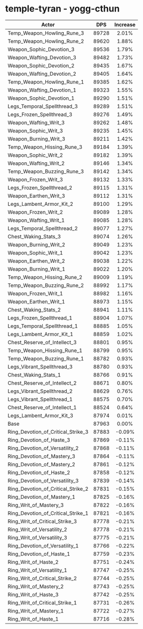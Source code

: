 # temple-tyran - yogg-cthun
| Actor | DPS | Increase |
|---|:---:|:---:|
|Temp_Weapon_Howling_Rune_3|89728|2.01%|
|Temp_Weapon_Howling_Rune_2|89620|1.88%|
|Weapon_Sophic_Devotion_3|89536|1.79%|
|Weapon_Wafting_Devotion_3|89482|1.73%|
|Weapon_Sophic_Devotion_2|89435|1.67%|
|Weapon_Wafting_Devotion_2|89405|1.64%|
|Temp_Weapon_Howling_Rune_1|89385|1.62%|
|Weapon_Wafting_Devotion_1|89323|1.55%|
|Weapon_Sophic_Devotion_1|89290|1.51%|
|Legs_Temporal_Spellthread_3|89289|1.51%|
|Legs_Frozen_Spellthread_3|89276|1.49%|
|Weapon_Wafting_Writ_3|89262|1.48%|
|Weapon_Sophic_Writ_3|89235|1.45%|
|Weapon_Burning_Writ_3|89211|1.42%|
|Temp_Weapon_Hissing_Rune_3|89184|1.39%|
|Weapon_Sophic_Writ_2|89182|1.39%|
|Weapon_Wafting_Writ_2|89146|1.34%|
|Temp_Weapon_Buzzing_Rune_3|89142|1.34%|
|Weapon_Frozen_Writ_3|89132|1.33%|
|Legs_Frozen_Spellthread_2|89115|1.31%|
|Weapon_Earthen_Writ_3|89112|1.31%|
|Legs_Lambent_Armor_Kit_2|89100|1.29%|
|Weapon_Frozen_Writ_2|89089|1.28%|
|Weapon_Wafting_Writ_1|89085|1.28%|
|Legs_Temporal_Spellthread_2|89077|1.27%|
|Chest_Waking_Stats_3|89074|1.26%|
|Weapon_Burning_Writ_2|89049|1.23%|
|Weapon_Sophic_Writ_1|89042|1.23%|
|Weapon_Earthen_Writ_2|89038|1.22%|
|Weapon_Burning_Writ_1|89022|1.20%|
|Temp_Weapon_Hissing_Rune_2|89009|1.19%|
|Temp_Weapon_Buzzing_Rune_2|88992|1.17%|
|Weapon_Frozen_Writ_1|88982|1.16%|
|Weapon_Earthen_Writ_1|88973|1.15%|
|Chest_Waking_Stats_2|88941|1.11%|
|Legs_Frozen_Spellthread_1|88904|1.07%|
|Legs_Temporal_Spellthread_1|88885|1.05%|
|Legs_Lambent_Armor_Kit_1|88859|1.02%|
|Chest_Reserve_of_Intellect_3|88801|0.95%|
|Temp_Weapon_Hissing_Rune_1|88799|0.95%|
|Temp_Weapon_Buzzing_Rune_1|88782|0.93%|
|Legs_Vibrant_Spellthread_3|88780|0.93%|
|Chest_Waking_Stats_1|88766|0.91%|
|Chest_Reserve_of_Intellect_2|88671|0.80%|
|Legs_Vibrant_Spellthread_2|88629|0.76%|
|Legs_Vibrant_Spellthread_1|88575|0.70%|
|Chest_Reserve_of_Intellect_1|88524|0.64%|
|Legs_Lambent_Armor_Kit_3|87974|0.01%|
|Base|87963|0.00%|
|Ring_Devotion_of_Critical_Strike_3|87883|-0.09%|
|Ring_Devotion_of_Haste_3|87869|-0.11%|
|Ring_Devotion_of_Versatility_2|87868|-0.11%|
|Ring_Devotion_of_Mastery_3|87864|-0.11%|
|Ring_Devotion_of_Mastery_2|87861|-0.12%|
|Ring_Devotion_of_Haste_2|87858|-0.12%|
|Ring_Devotion_of_Versatility_3|87839|-0.14%|
|Ring_Devotion_of_Critical_Strike_2|87831|-0.15%|
|Ring_Devotion_of_Mastery_1|87825|-0.16%|
|Ring_Writ_of_Mastery_3|87822|-0.16%|
|Ring_Devotion_of_Critical_Strike_1|87821|-0.16%|
|Ring_Writ_of_Critical_Strike_3|87778|-0.21%|
|Ring_Writ_of_Versatility_2|87778|-0.21%|
|Ring_Writ_of_Versatility_3|87775|-0.21%|
|Ring_Devotion_of_Versatility_1|87766|-0.22%|
|Ring_Devotion_of_Haste_1|87759|-0.23%|
|Ring_Writ_of_Haste_2|87751|-0.24%|
|Ring_Writ_of_Versatility_1|87747|-0.25%|
|Ring_Writ_of_Critical_Strike_2|87744|-0.25%|
|Ring_Writ_of_Mastery_2|87743|-0.25%|
|Ring_Writ_of_Haste_3|87742|-0.25%|
|Ring_Writ_of_Critical_Strike_1|87731|-0.26%|
|Ring_Writ_of_Mastery_1|87722|-0.27%|
|Ring_Writ_of_Haste_1|87716|-0.28%|

